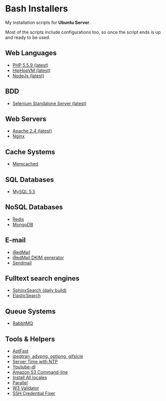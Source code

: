 Bash Installers
==============

My installation scripts for **Ubuntu Server**. 

Most of the scripts include configurations too, so once the script ends is up and ready to be used.

## Web Languages
- [PHP 5.5.9 (latest)](https://raw.github.com/nilopc/bashInstallers/master/php5.sh)
- [HipHopVM (latest)](https://raw.github.com/nilopc/bashInstallers/master/php-hiphop-nginx.sh)
- [NodeJs (latest)](https://raw.github.com/nilopc/bashInstallers/master/nodejs.sh)

## BDD
 - [Selenium Standalone Server (latest)](https://raw.github.com/nilopc/bashInstallers/master/selenium-standalone-server.sh)

## Web Servers
- [Apache 2.4 (latest)](https://raw.github.com/nilopc/bashInstallers/master/apache2.sh)
- [Nginx](https://raw.github.com/nilopc/bashInstallers/master/nginx.sh)

## Cache Systems
- [Memcached](https://raw.github.com/nilopc/bashInstallers/master/memcached.sh)

## SQL Databases
- [MySQL 5.5](https://raw.github.com/nilopc/bashInstallers/master/mySQL.sh)

## NoSQL Databases
- [Redis](https://raw.github.com/nilopc/bashInstallers/master/redis.sh)
- [MongoDB](https://raw.github.com/nilopc/bashInstallers/master/mongoDB.sh)

## E-mail
- [iRedMail](https://raw.github.com/nilopc/bashInstallers/master/iredmail.sh)
- [iRedMail DKIM generator](https://raw.github.com/nilopc/bashInstallers/master/iredmail-amavisd-dkim.sh)
- [Sendmail](https://raw.github.com/nilopc/bashInstallers/master/sendMail.sh)
 
## Fulltext search engines
- [SphinxSearch (daily build)](https://raw.github.com/nilopc/bashInstallers/master/sphinx-search.sh)
- [ElasticSearch](https://raw.github.com/nilopc/bashInstallers/master/elasticsearch.sh)

## Queue Systems
- [RabbitMQ](https://raw.github.com/nilopc/bashInstallers/master/rabbitMQ.sh)

## Tools & Helpers
- [AptFast](https://raw.github.com/nilopc/bashInstallers/master/aptfast.sh)
- [jpegtran, advpng, optipng, gifsicle](https://raw.github.com/nilopc/bashInstallers/master/imageOptimization.sh)
- [Server Time with NTP](https://raw.github.com/nilopc/bashInstallers/master/serverTime.sh)
- [Youtube-dl](https://raw.github.com/nilopc/bashInstallers/master/youtubeDownloader.sh)
- [Amazon S3 Command-line](https://raw.github.com/nilopc/bashInstallers/master/amazonS3Cmd.sh)
- [Install All locales](https://raw.github.com/nilopc/bashInstallers/master/installLocales.sh)
- [Parallel](https://raw.github.com/nilopc/bashInstallers/master/parallel.sh)
- [W3 Validator](https://raw.github.com/nilopc/bashInstallers/master/w3c_validator.sh)
- [SSH Credential Fixer](https://raw.github.com/nilopc/bashInstallers/master/ssh-credential-fixer.sh)
